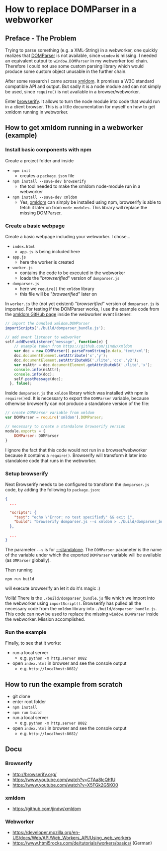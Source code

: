 # How to replace DOMParser in a webworker
## Preface - The Problem
Trying to parse something (e.g. a XML-String) in a webworker, one quickly realizes that [DOMParser](https://developer.mozilla.org/en-US/docs/Web/API/DOMParser) is not available, since `window` is missing. I needed an equivalent output to `window.DOMParser` in my webworker tool chain. Therefore I could not use some custom parsing library which would produce some custom object unusable in the further chain.

After some research I came across [xmldom](https://github.com/jindw/xmldom). It promises a W3C standard compatible API and output. But sadly it is a node module and can not simply be used, since `require()` is not available in a browser/webworker.

Enter [browserify](http://browserify.org/). It allows to turn the node module into code that would run in a client browser. This is a little documentation for myself on how to get xmldom running in webworker.

## How to get xmldom running in a webworker (example)
### Install basic components with npm

Create a project folder and inside

* `npm init`
    * creates a `package.json` file
* `npm install --save-dev browserify`
    * the tool needed to make the xmldom node-module run in a webworker
* `npm install --save-dev xmldom`
    * Yes, [xmldom](https://www.npmjs.com/package/xmldom) can simply be installed using npm, browserify is able to fetch it later on from `node_modules`. This library will replace the missing DOMParser.

### Create a basic webpage

Create a basic webpage including your webworker. I chose...

* `index.html`
    * `app.js` is being included here
* `app.js`
    * here the worker is created
* `worker.js`
    * contains the code to be executed in the webworker
    * loads the "_browserified_" version of `domparser.js`
* `domparser.js`
    * here we `require()` the `xmldom` library
    * this file will be "_browserified_" later on

In `worker.js` the (not yet existent) "_browserified_" version of `domparser.js` is imported. For testing if the DOMParser works, I use the example code from the [xmldom GitHub page](https://github.com/jindw/xmldom#example) inside the webworker event listener:

```javascript
// import the bundled xmldom.DOMParser
importScripts('./build/domparser_bundle.js');

// add event listener to webworker
self.addEventListener('message', function(e) {
    // example taken from https://github.com/jindw/xmldom
    var doc = new DOMParser().parseFromString(e.data,'text/xml');
    doc.documentElement.setAttribute('x','y');
    doc.documentElement.setAttributeNS('./lite','c:x','y2');
    var nsAttr = doc.documentElement.getAttributeNS('./lite','x');
    console.info(nsAttr);
    console.info(doc);
    self.postMessage(doc);
  }, false);
```

Inside `domparser.js` the `xmldom` library which was installed with npm is `require()`ed. It is necessary to export the `DOMParser` variable, because otherwise browserify can not produce a standalone version of the file:

```javascript
// create DOMParser variable from xmldom
var DOMParser = require('xmldom').DOMParser;

// necessary to create a standalone browserify version
module.exports = {
    DOMParser: DOMParser
}

```

I ignore the fact that this code would not run in a browser/webworker because it contains a `require()`. Browserify will transform it later into standalone code that runs in the webworker.

### Setup browserify

Next Browserify needs to be configured to transform the `domparser.js` code, by adding the following to `package.json`:

```json
{
  ...

  "scripts": {
    "test": "echo \"Error: no test specified\" && exit 1",
    "build": "browserify domparser.js --s xmldom > ./build/domparser_bundle.js"
  },

  ...
}
```

The parameter `--s` is for [--standalone](https://github.com/browserify/browserify#usage). The `DOMParser` parameter is the name of the variable under which the exported `DOMParser` variable will be available (as `OMParser` globally).

Then running

`npm run build`

will execute browserify an let it do it's magic :)

Voilà! There is the `./build/domparser_bundle.js` file which we import into the webworker using `importScript()`. Browserify has pulled all the necessary code from the `xmldom` library into `./build/domparser_bundle.js`. This code can now be used to replace the missing `window.DOMParser` inside the webworker. Mission accomplished.

### Run the example

Finally, to see that it works:

* run a local server
    * e.g. `python -m http.server 8082`
* open `index.html` in browser and see the console output
    * e.g. `http://localhost:8082/`



## How to run the example from scratch
* git clone
* enter root folder
* `npm install`
* `npm run build`
* run a local server
    * e.g. `python -m http.server 8082`
* open `index.html` in browser and see the console output
    * e.g. `http://localhost:8082/`

## Docu
### Browserify
* http://browserify.org/
* https://www.youtube.com/watch?v=CTAa8IcQh1U
* https://www.youtube.com/watch?v=X5FGk2G5KO0

### xmldom
* https://github.com/jindw/xmldom

### Webworker
* https://developer.mozilla.org/en-US/docs/Web/API/Web_Workers_API/Using_web_workers
* https://www.html5rocks.com/de/tutorials/workers/basics/ (German)
